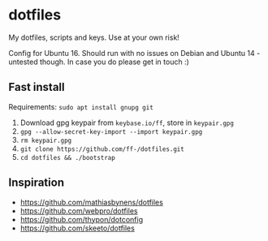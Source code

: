# dotfiles

My dotfiles, scripts and keys. Use at your own risk!

Config for Ubuntu 16. Should run with no issues on Debian and Ubuntu 14 - untested though. In case you do please get in touch :)

## Fast install

Requirements: `sudo apt install gnupg git`

1. Download gpg keypair from `keybase.io/ff`, store in `keypair.gpg`
2. `gpg --allow-secret-key-import --import keypair.gpg`
3. `rm keypair.gpg`
4. `git clone https://github.com/ff-/dotfiles.git`
5. `cd dotfiles && ./bootstrap`

## Inspiration

- https://github.com/mathiasbynens/dotfiles
- https://github.com/webpro/dotfiles
- https://github.com/thypon/dotconfig
- https://github.com/skeeto/dotfiles

